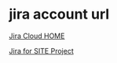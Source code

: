 # jira account url

[Jira Cloud HOME](https://naderdroid.atlassian.net)

[Jira for SITE Project](https://naderdroid.atlassian.net/browse/SBQ)
